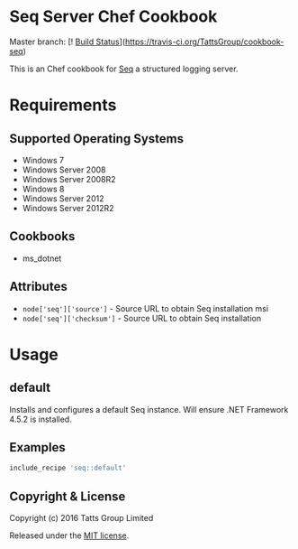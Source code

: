 # Seq Server Chef Cookbook

Master branch: [! [Build Status](https://travis-ci.org/TattsGroup/cookbook-seq.png?branch=master)](https://travis-ci.org/TattsGroup/cookbook-seq)

This is an Chef cookbook for [Seq](http://getseq.net) a structured logging server.

# Requirements

## Supported Operating Systems

* Windows 7
* Windows Server 2008
* Windows Server 2008R2
* Windows 8
* Windows Server 2012
* Windows Server 2012R2

## Cookbooks

* ms_dotnet

## Attributes

* `node['seq']['source']` - Source URL to obtain Seq installation msi
* `node['seq']['checksum']` - Source URL to obtain Seq installation

# Usage

## default

Installs and configures a default Seq instance.  Will ensure .NET Framework 4.5.2 is installed.

## Examples

```ruby
include_recipe 'seq::default'
```

## Copyright & License

Copyright (c) 2016 Tatts Group Limited

Released under the [MIT license](http://www.opensource.org/licenses/mit-license.php).

